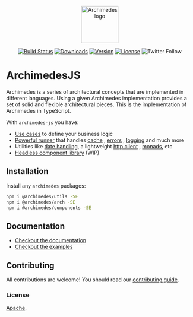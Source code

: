 <p align="center"><a href="https://www.archimedesfw.io/" target="_blank" rel="noopener noreferrer"><img width="100" src="https://www.archimedesfw.io/img/isologue.svg" alt="Archimedes logo"></a></p>

<p align="center">
  <a href="https://github.com/archimedes-projects/archimedes-js/actions/workflows/ci.yaml"><img src="https://img.shields.io/github/workflow/status/archimedes-projects/archimedes-js/CI" alt="Build Status"></a>
  <a href="https://npmcharts.com/compare/archimedes?minimal=true"><img src="https://img.shields.io/npm/dm/archimedes.svg?sanitize=true" alt="Downloads"></a>
  <a href="https://www.npmjs.com/package/@archimedes/arch"><img src="https://img.shields.io/npm/v/@archimedes/arch.svg?sanitize=true" alt="Version"></a>
  <a href="https://www.npmjs.com/package/@archimedes/arch"><img src="https://img.shields.io/npm/l/@archimedes/arch.svg?sanitize=true" alt="License"></a>
  <img alt="Twitter Follow" src="https://img.shields.io/twitter/follow/archimedesfw?sanitize=true">
</p>

# ArchimedesJS

Archimedes is a series of architectural concepts that are implemented in different languages. Using a given Archimedes
implementation provides a set of solid and flexible architectural pieces. This is the implementation of Archimedes in
TypeScript.

With `archimedes-js` you have:

-   [Use cases](https://www.archimedesfw.io/docs/js/arch#use-cases) to define your business logic
-   [Powerful runner](https://www.archimedesfw.io/docs/js/arch#runner) that
    handles [cache](https://www.archimedesfw.io/docs/js/arch#cachelink)
    , [errors](https://www.archimedesfw.io/docs/js/arch#notificationlink)
    , [logging](https://www.archimedesfw.io/docs/js/arch#loggerlink) and much more
-   Utilities like [date handling](https://www.archimedesfw.io/docs/js/utils#datetime), a
    lightweight [http client](https://www.archimedesfw.io/docs/js/utils#httpclient)
    , [monads](https://www.archimedesfw.io/docs/js/utils#maybe), etc
-   [Headless component library](https://www.archimedesfw.io/docs/js/components) (WIP)

## Installation

Install any `archimedes` packages:

```bash
npm i @archimedes/utils -SE
npm i @archimedes/arch -SE
npm i @archimedes/components -SE
```

## Documentation

-   [Checkout the documentation](https://www.archimedesfw.io/)
-   [Checkout the examples](./examples)

## Contributing

All contributions are welcome! You should read our [contributing guide](./CONTRIBUTING.md).

### License

[Apache](https://opensource.org/licenses/Apache-2.0).

